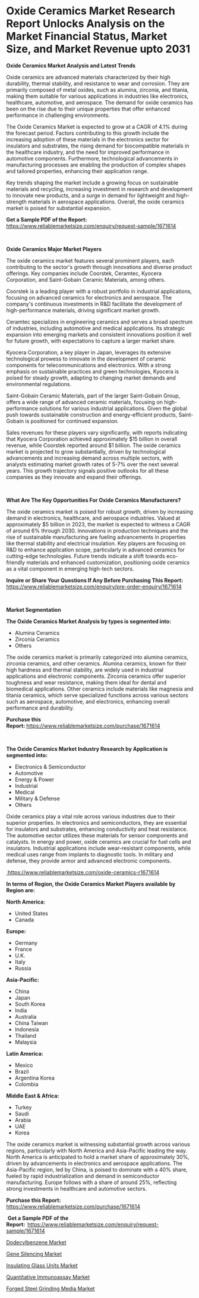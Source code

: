 <p><h1>Oxide Ceramics Market Research Report Unlocks Analysis on the Market Financial Status, Market Size, and Market Revenue upto 2031</h1></p><p><strong>Oxide Ceramics Market Analysis and Latest Trends</strong></p>
<p><p>Oxide ceramics are advanced materials characterized by their high durability, thermal stability, and resistance to wear and corrosion. They are primarily composed of metal oxides, such as alumina, zirconia, and titania, making them suitable for various applications in industries like electronics, healthcare, automotive, and aerospace. The demand for oxide ceramics has been on the rise due to their unique properties that offer enhanced performance in challenging environments.</p><p>The Oxide Ceramics Market is expected to grow at a CAGR of 4.1% during the forecast period. Factors contributing to this growth include the increasing adoption of these materials in the electronics sector for insulators and substrates, the rising demand for biocompatible materials in the healthcare industry, and the need for improved performance in automotive components. Furthermore, technological advancements in manufacturing processes are enabling the production of complex shapes and tailored properties, enhancing their application range. </p><p>Key trends shaping the market include a growing focus on sustainable materials and recycling, increasing investment in research and development to innovate new products, and a surge in demand for lightweight and high-strength materials in aerospace applications. Overall, the oxide ceramics market is poised for substantial expansion.</p></p>
<p><strong>Get a Sample PDF of the Report:&nbsp;</strong> <a href="https://www.reliablemarketsize.com/enquiry/request-sample/1671614?utm_campaign=1103&utm_medium=2&utm_source=Github&utm_content=ia&utm_term=14112024&utm_id=oxide-ceramics">https://www.reliablemarketsize.com/enquiry/request-sample/1671614</a></p>
<p>&nbsp;</p>
<p><strong>Oxide Ceramics Major Market Players</strong></p>
<p><p>The oxide ceramics market features several prominent players, each contributing to the sector's growth through innovations and diverse product offerings. Key companies include Coorstek, Ceramtec, Kyocera Corporation, and Saint-Gobain Ceramic Materials, among others.</p><p>Coorstek is a leading player with a robust portfolio in industrial applications, focusing on advanced ceramics for electronics and aerospace. The company's continuous investments in R&D facilitate the development of high-performance materials, driving significant market growth. </p><p>Ceramtec specializes in engineering ceramics and serves a broad spectrum of industries, including automotive and medical applications. Its strategic expansion into emerging markets and consistent innovations position it well for future growth, with expectations to capture a larger market share.</p><p>Kyocera Corporation, a key player in Japan, leverages its extensive technological prowess to innovate in the development of ceramic components for telecommunications and electronics. With a strong emphasis on sustainable practices and green technologies, Kyocera is poised for steady growth, adapting to changing market demands and environmental regulations.</p><p>Saint-Gobain Ceramic Materials, part of the larger Saint-Gobain Group, offers a wide range of advanced ceramic materials, focusing on high-performance solutions for various industrial applications. Given the global push towards sustainable construction and energy-efficient products, Saint-Gobain is positioned for continued expansion.</p><p>Sales revenues for these players vary significantly, with reports indicating that Kyocera Corporation achieved approximately $15 billion in overall revenue, while Coorstek reported around $1 billion. The oxide ceramics market is projected to grow substantially, driven by technological advancements and increasing demand across multiple sectors, with analysts estimating market growth rates of 5-7% over the next several years. This growth trajectory signals positive outlooks for all these companies as they innovate and expand their offerings.</p></p>
<p>&nbsp;</p>
<p><strong>What Are The Key Opportunities For Oxide Ceramics Manufacturers?</strong></p>
<p><p>The oxide ceramics market is poised for robust growth, driven by increasing demand in electronics, healthcare, and aerospace industries. Valued at approximately $5 billion in 2023, the market is expected to witness a CAGR of around 6% through 2030. Innovations in production techniques and the rise of sustainable manufacturing are fueling advancements in properties like thermal stability and electrical insulation. Key players are focusing on R&D to enhance application scope, particularly in advanced ceramics for cutting-edge technologies. Future trends indicate a shift towards eco-friendly materials and enhanced customization, positioning oxide ceramics as a vital component in emerging high-tech sectors.</p></p>
<p><strong>Inquire or Share Your Questions If Any Before Purchasing This Report:</strong> <a href="https://www.reliablemarketsize.com/enquiry/pre-order-enquiry/1671614?utm_campaign=1103&utm_medium=2&utm_source=Github&utm_content=ia&utm_term=14112024&utm_id=oxide-ceramics">https://www.reliablemarketsize.com/enquiry/pre-order-enquiry/1671614</a></p>
<p>&nbsp;</p>
<p><strong>Market Segmentation</strong></p>
<p><strong>The Oxide Ceramics Market Analysis by types is segmented into:</strong></p>
<p><ul><li>Alumina Ceramics</li><li>Zirconia Ceramics</li><li>Others</li></ul></p>
<p><p>The oxide ceramics market is primarily categorized into alumina ceramics, zirconia ceramics, and other ceramics. Alumina ceramics, known for their high hardness and thermal stability, are widely used in industrial applications and electronic components. Zirconia ceramics offer superior toughness and wear resistance, making them ideal for dental and biomedical applications. Other ceramics include materials like magnesia and titania ceramics, which serve specialized functions across various sectors such as aerospace, automotive, and electronics, enhancing overall performance and durability.</p></p>
<p><strong>Purchase this Report:&nbsp;</strong><a href="https://www.reliablemarketsize.com/purchase/1671614?utm_campaign=1103&utm_medium=2&utm_source=Github&utm_content=ia&utm_term=14112024&utm_id=oxide-ceramics">https://www.reliablemarketsize.com/purchase/1671614</a></p>
<p>&nbsp;</p>
<p><strong>The Oxide Ceramics Market Industry Research by Application is segmented into:</strong></p>
<p><ul><li>Electronics & Semiconductor</li><li>Automotive</li><li>Energy & Power</li><li>Industrial</li><li>Medical</li><li>Military & Defense</li><li>Others</li></ul></p>
<p><p>Oxide ceramics play a vital role across various industries due to their superior properties. In electronics and semiconductors, they are essential for insulators and substrates, enhancing conductivity and heat resistance. The automotive sector utilizes these materials for sensor components and catalysts. In energy and power, oxide ceramics are crucial for fuel cells and insulators. Industrial applications include wear-resistant components, while medical uses range from implants to diagnostic tools. In military and defense, they provide armor and advanced electronic components.</p></p>
<p><a href="https://www.reliablemarketsize.com/oxide-ceramics-r1671614?utm_campaign=1103&utm_medium=2&utm_source=Github&utm_content=ia&utm_term=14112024&utm_id=oxide-ceramics">&nbsp;https://www.reliablemarketsize.com/oxide-ceramics-r1671614</a></p>
<p><strong>In terms of Region, the Oxide Ceramics Market Players available by Region are:</strong></p>
<p>
    <p> <strong> North America: </strong>
        <ul>
            <li>United States</li>
            <li>Canada</li>
        </ul>
        </p> 
    <p> <strong> Europe: </strong>
        <ul>
            <li>Germany</li>
            <li>France</li>
            <li>U.K.</li>
            <li>Italy</li>
            <li>Russia</li>
        </ul>
        </p> 
    <p> <strong> Asia-Pacific: </strong>
        <ul>
            <li>China</li>
            <li>Japan</li>
            <li>South Korea</li>
            <li>India</li>
            <li>Australia</li>
            <li>China Taiwan</li>
            <li>Indonesia</li>
            <li>Thailand</li>
            <li>Malaysia</li>
        </ul>
        </p> 
    <p> <strong> Latin America: </strong>
        <ul>
            <li>Mexico</li>
            <li>Brazil</li>
            <li>Argentina Korea</li>
            <li>Colombia</li>
        </ul>
        </p> 
    <p> <strong> Middle East & Africa: </strong>
        <ul>
            <li>Turkey</li>
            <li>Saudi</li>
            <li>Arabia</li>
            <li>UAE</li>
            <li>Korea</li>
        </ul>
    </p>
    </p>
<p><p>The oxide ceramics market is witnessing substantial growth across various regions, particularly with North America and Asia-Pacific leading the way. North America is anticipated to hold a market share of approximately 30%, driven by advancements in electronics and aerospace applications. The Asia-Pacific region, led by China, is poised to dominate with a 40% share, fueled by rapid industrialization and demand in semiconductor manufacturing. Europe follows with a share of around 25%, reflecting strong investments in healthcare and automotive sectors.</p></p>
<p><strong>Purchase this Report: </strong><a href="https://www.reliablemarketsize.com/purchase/1671614?utm_campaign=1103&utm_medium=2&utm_source=Github&utm_content=ia&utm_term=14112024&utm_id=oxide-ceramics">https://www.reliablemarketsize.com/purchase/1671614</a></p>
<p>&nbsp;<strong>Get a Sample PDF of the Report:&nbsp;&nbsp;</strong><a href="https://www.reliablemarketsize.com/enquiry/request-sample/1671614?utm_campaign=1103&utm_medium=2&utm_source=Github&utm_content=ia&utm_term=14112024&utm_id=oxide-ceramics">https://www.reliablemarketsize.com/enquiry/request-sample/1671614</a></p>
<p><strong></strong></p>
<p><p><a href="https://github.com/gdfhhhj/Market-Research-Report-List-6/blob/main/dodecylbenzene-market.md?utm_campaign=1103&utm_medium=2&utm_source=Github&utm_content=ia&utm_term=14112024&utm_id=oxide-ceramics">Dodecylbenzene Market</a></p><p><a href="https://issuu.com/reportprime-2/docs/gene-silencing-market-size-2030.ppt_45d37925930b80?utm_campaign=1103&utm_medium=2&utm_source=Github&utm_content=ia&utm_term=14112024&utm_id=oxide-ceramics">Gene Silencing Market</a></p><p><a href="https://www.linkedin.com/pulse/strategic-market-insights-global-insulating-glass-units-2024-sua5c?utm_campaign=1103&utm_medium=2&utm_source=Github&utm_content=ia&utm_term=14112024&utm_id=oxide-ceramics">Insulating Glass Units Market</a></p><p><a href="https://issuu.com/reportprime-2/docs/quantitative-immunoassay-market-siz_1218df41114cdd?utm_campaign=1103&utm_medium=2&utm_source=Github&utm_content=ia&utm_term=14112024&utm_id=oxide-ceramics">Quantitative Immunoassay Market</a></p><p><a href="https://www.linkedin.com/pulse/forged-steel-grinding-media-market-consolidation-impact-structure-ktqkc?utm_campaign=1103&utm_medium=2&utm_source=Github&utm_content=ia&utm_term=14112024&utm_id=oxide-ceramics">Forged Steel Grinding Media Market</a></p></p>